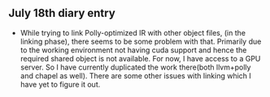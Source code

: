 ## July 18th diary entry

- While trying to link Polly-optimized IR with other object files, (in the linking phase), there seems to be some problem with that. Primarily due to the working environment not having cuda support and hence the required shared object is not available. For now, I have access to a GPU server. So I have currently duplicated the work there(both llvm+polly and chapel as well). There are some other issues with linking which I have yet to figure it out.
